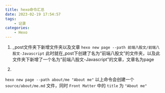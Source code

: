 ```yaml
---
title: hexo命令汇总
date: 2023-02-19 17:54:57
tags: 
    - 记录
categories: 
    - Hexo
---
```



1. _post文件夹下新增文件夹以及文章
`hexo new page --path 前端八股文/前端八股文-Javascript`
此时就在_post下创建了名为“前端八股文”的文件夹，以及此文件夹下新增了一个名为“前端八股文-Javascript”的文章，文章名为page

2. 
`hexo new page --path about/me "About me"`
以上命令会创建一个 `source/about/me.md` 文件，同时 `Front Matter` 中的 `title` 为 `"About me"`

